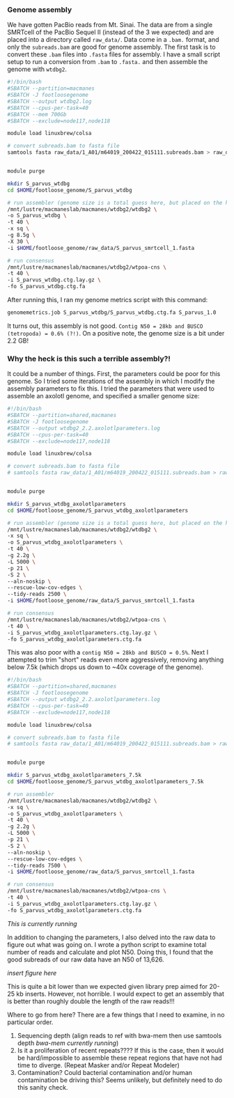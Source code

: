 ### Genome assembly

We have gotten PacBio reads from Mt. Sinai. The data are from a single SMRTcell of the PacBio Sequel II (instead of the 3 we expected) and are placed into a directory called `raw_data/`. Data come in a `.bam.` format, and only the `subreads.bam` are good for genome assembly. The first task is to convert these `.bam` files into `.fasta` files for assembly. I have a small script setup to run a conversion from `.bam` to `.fasta.` and then assemble the genome with `wtdbg2`.


```bash
#!/bin/bash
#SBATCH --partition=macmanes
#SBATCH -J footloosegenome
#SBATCH --output wtdbg2.log
#SBATCH --cpus-per-task=40
#SBATCH --mem 700Gb
#SBATCH --exclude=node117,node118

module load linuxbrew/colsa

# convert subreads.bam to fasta file
samtools fasta raw_data/1_A01/m64019_200422_015111.subreads.bam > raw_data/S_parvus_smrtcell_1.fasta


module purge

mkdir S_parvus_wtdbg
cd $HOME/footloose_genome/S_parvus_wtdbg

# run assembler (genome size is a total guess here, but placed on the high end)
/mnt/lustre/macmaneslab/macmanes/wtdbg2/wtdbg2 \
-o S_parvus_wtdbg \
-t 40 \
-x sq \
-g 8.5g \
-X 30 \
-i $HOME/footloose_genome/raw_data/S_parvus_smrtcell_1.fasta

# run consensus
/mnt/lustre/macmaneslab/macmanes/wtdbg2/wtpoa-cns \
-t 40 \
-i S_parvus_wtdbg.ctg.lay.gz \
-fo S_parvus_wtdbg.ctg.fa
```

After running this, I ran my genome metrics script with this command:

```bash
genomemetrics.job S_parvus_wtdbg/S_parvus_wtdbg.ctg.fa S_parvus_1.0
```

It turns out, this assembly is not good. `Contig N50 = 28kb and BUSCO (tetropoda) = 0.6% (?!)`. On a positive note, the genome size is a bit under 2.2 GB!

### Why the heck is this such a terrible assembly?! 

It could be a number of things. First, the parameters could be poor for this genome. So I tried some iterations of the assembly in which I modify the assembly parameters to fix this. I tried the parameters that were used to assemble an axolotl genome, and specified a smaller genome size:

```bash
#!/bin/bash
#SBATCH --partition=shared,macmanes
#SBATCH -J footloosegenome
#SBATCH --output wtdbg2_2.2.axolotlparameters.log
#SBATCH --cpus-per-task=40
#SBATCH --exclude=node117,node118

module load linuxbrew/colsa

# convert subreads.bam to fasta file
# samtools fasta raw_data/1_A01/m64019_200422_015111.subreads.bam > raw_data/S_parvus_smrtcell_1.fasta


module purge

mkdir S_parvus_wtdbg_axolotlparameters
cd $HOME/footloose_genome/S_parvus_wtdbg_axolotlparameters

# run assembler (genome size is a total guess here, but placed on the high end)
/mnt/lustre/macmaneslab/macmanes/wtdbg2/wtdbg2 \
-x sq \
-o S_parvus_wtdbg_axolotlparameters \
-t 40 \
-g 2.2g \
-L 5000 \
-p 21 \
-S 2 \
--aln-noskip \
--rescue-low-cov-edges \
--tidy-reads 2500 \
-i $HOME/footloose_genome/raw_data/S_parvus_smrtcell_1.fasta

# run consensus
/mnt/lustre/macmaneslab/macmanes/wtdbg2/wtpoa-cns \
-t 40 \
-i S_parvus_wtdbg_axolotlparameters.ctg.lay.gz \
-fo S_parvus_wtdbg_axolotlparameters.ctg.fa
```

This was also poor with a `contig N50 = 28kb and BUSCO = 0.5%`. Next I attempted to trim "short" reads even more aggressively, removing anything below 7.5k (which drops us down to ~40x coverage of the genome).

```bash
#!/bin/bash
#SBATCH --partition=shared,macmanes
#SBATCH -J footloosegenome
#SBATCH --output wtdbg2_2.2.axolotlparameters.log
#SBATCH --cpus-per-task=40
#SBATCH --exclude=node117,node118

module load linuxbrew/colsa

# convert subreads.bam to fasta file
# samtools fasta raw_data/1_A01/m64019_200422_015111.subreads.bam > raw_data/S_parvus_smrtcell_1.fasta


module purge

mkdir S_parvus_wtdbg_axolotlparameters_7.5k
cd $HOME/footloose_genome/S_parvus_wtdbg_axolotlparameters_7.5k

# run assembler
/mnt/lustre/macmaneslab/macmanes/wtdbg2/wtdbg2 \
-x sq \
-o S_parvus_wtdbg_axolotlparameters \
-t 40 \
-g 2.2g \
-L 5000 \
-p 21 \
-S 2 \
--aln-noskip \
--rescue-low-cov-edges \
--tidy-reads 7500 \
-i $HOME/footloose_genome/raw_data/S_parvus_smrtcell_1.fasta

# run consensus
/mnt/lustre/macmaneslab/macmanes/wtdbg2/wtpoa-cns \
-t 40 \
-i S_parvus_wtdbg_axolotlparameters.ctg.lay.gz \
-fo S_parvus_wtdbg_axolotlparameters.ctg.fa
```

*This is currently running*

In addition to changing the parameters, I also delved into the raw data to figure out what was going on. I wrote a python script to examine total number of reads and calculate and plot N50. Doing this, I found that the good subreads of our raw data have an N50 of  13,626. 

*insert figure here*

This is quite a bit lower than we expected given library prep aimed for 20-25 kb inserts. However, not horrible. I would expect to get an assembly that is better than roughly double the length of the raw reads!!!

Where to go from here? There are a few things that I need to examine, in no particular order.

1. Sequencing depth (align reads to ref with bwa-mem then use samtools depth *bwa-mem currently running*)
2. Is it a proliferation of recent repeats???? If this is the case, then it would be hard/impossible to assemble these repeat regions that have not had time to diverge. (Repeat Masker and/or Repeat Modeler)
3. Contamination? Could bacterial contamination and/or human contamination be driving this? Seems unlikely, but definitely need to do this sanity check.
